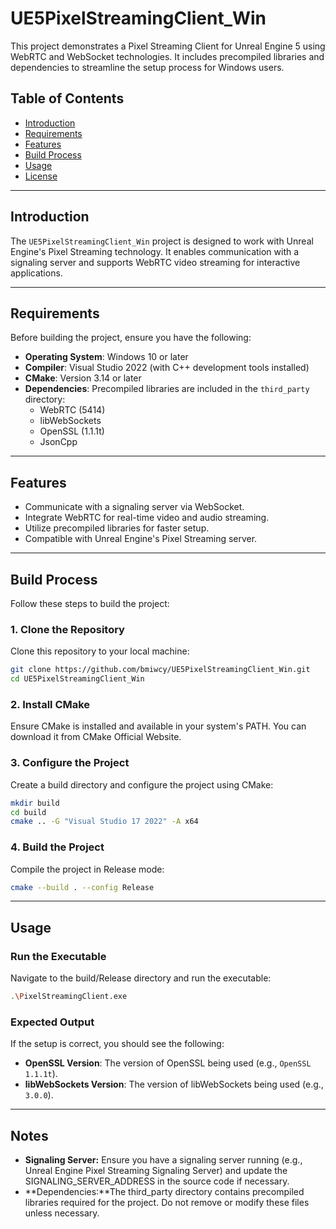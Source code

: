 # UE5PixelStreamingClient_Win

This project demonstrates a Pixel Streaming Client for Unreal Engine 5 using WebRTC and WebSocket technologies. It includes precompiled libraries and dependencies to streamline the setup process for Windows users.

## Table of Contents

- [Introduction](#introduction)
- [Requirements](#requirements)
- [Features](#features)
- [Build Process](#build-process)
- [Usage](#usage)
- [License](#license)

---

## Introduction

The `UE5PixelStreamingClient_Win` project is designed to work with Unreal Engine's Pixel Streaming technology. It enables communication with a signaling server and supports WebRTC video streaming for interactive applications.

---

## Requirements

Before building the project, ensure you have the following:

- **Operating System**: Windows 10 or later
- **Compiler**: Visual Studio 2022 (with C++ development tools installed)
- **CMake**: Version 3.14 or later
- **Dependencies**: Precompiled libraries are included in the `third_party` directory:
  - WebRTC (5414)
  - libWebSockets
  - OpenSSL (1.1.1t)
  - JsonCpp

---

## Features

- Communicate with a signaling server via WebSocket.
- Integrate WebRTC for real-time video and audio streaming.
- Utilize precompiled libraries for faster setup.
- Compatible with Unreal Engine's Pixel Streaming server.

---

## Build Process

Follow these steps to build the project:

### 1. Clone the Repository

Clone this repository to your local machine:
```bash
git clone https://github.com/bmiwcy/UE5PixelStreamingClient_Win.git
cd UE5PixelStreamingClient_Win
```

### 2. Install CMake
Ensure CMake is installed and available in your system's PATH. You can download it from CMake Official Website.

### 3. Configure the Project
Create a build directory and configure the project using CMake:
```bash
mkdir build
cd build
cmake .. -G "Visual Studio 17 2022" -A x64
```

### 4. Build the Project
Compile the project in Release mode:
```bash
cmake --build . --config Release
```

---

## Usage 
### Run the Executable
Navigate to the build/Release directory and run the executable:
```bash
.\PixelStreamingClient.exe
```
### Expected Output

If the setup is correct, you should see the following:

- **OpenSSL Version**: The version of OpenSSL being used (e.g., `OpenSSL 1.1.1t`).
- **libWebSockets Version**: The version of libWebSockets being used (e.g., `3.0.0`).

---

## Notes

- **Signaling Server:** Ensure you have a signaling server running (e.g., Unreal Engine Pixel Streaming Signaling Server) and update the SIGNALING_SERVER_ADDRESS in the source code if necessary.
- **Dependencies:**The third_party directory contains precompiled libraries required for the project. Do not remove or modify these files unless necessary.

